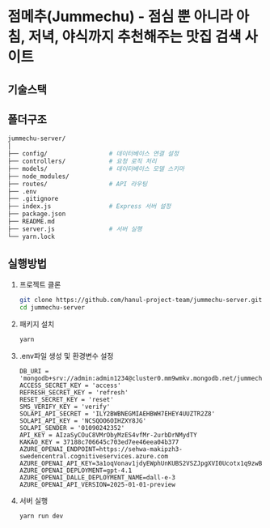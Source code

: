 # 점메추(Jummechu) - 점심 뿐 아니라 아침, 저녁, 야식까지 추천해주는 맛집 검색 사이트

## 기술스택

## 폴더구조

```bash
jummechu-server/
│
├── config/                 # 데이터베이스 연결 설정
├── controllers/            # 요청 로직 처리
├── models/                 # 데이터베이스 모델 스키마
├── node_modules/
├── routes/                 # API 라우팅
├── .env
├── .gitignore
├── index.js                # Express 서버 설정
├── package.json
├── README.md
├── server.js               # 서버 실행
└── yarn.lock
```

## 실행방법

1. 프로젝트 클론
   ```bash
   git clone https://github.com/hanul-project-team/jummechu-server.git
   cd jummechu-server
   ```
2. 패키지 설치
   ```bash
   yarn
   ```
3. .env파일 생성 및 환경변수 설정

   ```env
   DB_URI = 'mongodb+srv://admin:admin1234@cluster0.mm9wmkv.mongodb.net/jummechu'
   ACCESS_SECRET_KEY = 'access'
   REFRESH_SECRET_KEY = 'refresh'
   RESET_SECRET_KEY = 'reset'
   SMS_VERIFY_KEY = 'verify'
   SOLAPI_API_SECRET = 'ILY2BWBNEGMIAEHBWH7EHEY4UUZTR2Z8'
   SOLAPI_API_KEY = 'NCSQOO6OIHZXY8JG'
   SOLAPI_SENDER = '01090242352'
   API_KEY = AIzaSyCOuC8VMrObyMzES4vfMr-2urbDrNMydTY
   KAKAO_KEY = 37188c706645c703ed7ee46eea04b377
   AZURE_OPENAI_ENDPOINT=https://sehwa-makipzh3-swedencentral.cognitiveservices.azure.com
   AZURE_OPENAI_API_KEY=3a1oqVonav1jdyEWphUnKUBS2VSZJpgXVI0Ucotx1q9zwB6FxSsWJQQJ99BEACfhMk5XJ3w3AAAAACOGHsJq
   AZURE_OPENAI_DEPLOYMENT=gpt-4.1
   AZURE_OPENAI_DALLE_DEPLOYMENT_NAME=dall-e-3
   AZURE_OPENAI_API_VERSION=2025-01-01-preview
   ```

4. 서버 실행
   ```bash
   yarn run dev
   ```
